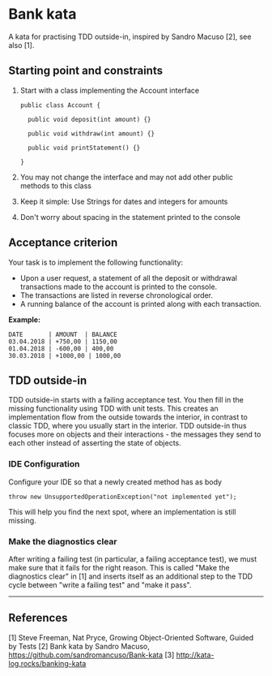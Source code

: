 # Bank kata

A kata for practising TDD outside-in, inspired by Sandro Macuso [2], see also [1].

## Starting point and constraints

1. Start with a class implementing the Account interface
    
    ```
    public class Account {

      public void deposit(int amount) {}
    
      public void withdraw(int amount) {}

      public void printStatement() {}
      
    }
    ```

2. You may not change the interface and may not add other public methods to this class
3. Keep it simple: Use Strings for dates and integers for amounts
4. Don't worry about spacing in the statement printed to the console

## Acceptance criterion

Your task is to implement the following functionality:

* Upon a user request, a statement of all the deposit or withdrawal transactions made to the account is printed to the console.
* The transactions are listed in reverse chronological order.
* A running balance of the account is printed along with each transaction.

**Example:**
```
DATE       | AMOUNT  | BALANCE 
03.04.2018 | +750,00 | 1150,00 
01.04.2018 | -600,00 | 400,00 
30.03.2018 | +1000,00 | 1000,00 
```

## TDD outside-in

TDD outside-in starts with a failing acceptance test. You then fill in the missing functionality using TDD with unit tests. This creates an implementation flow from the outside towards the interior, in contrast to classic TDD, where you usually start in the interior. TDD outside-in thus focuses more on objects and their interactions - the messages they send to each other instead of asserting the state of objects.

### IDE Configuration
Configure your IDE so that a newly created method has as body

```
throw new UnsupportedOperationException("not implemented yet");
```

This will help you find the next spot, where an implementation is still missing.

### Make the diagnostics clear

After writing a failing test (in particular, a failing acceptance test), we must make sure that it fails for the right reason. This is called "Make the diagnostics clear" in [1] and inserts itself as an additional step to the TDD cycle between "write a failing test" and "make it pass".

---

## References

[1] Steve Freeman, Nat Pryce, Growing Object-Oriented Software, Guided by Tests
[2] Bank kata by Sandro Macuso, https://github.com/sandromancuso/Bank-kata
[3] http://kata-log.rocks/banking-kata